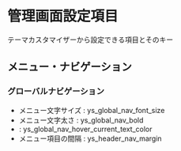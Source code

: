 # 管理画面設定項目

テーマカスタマイザーから設定できる項目とそのキー

## メニュー・ナビゲーション

### グローバルナビゲーション

- メニュー文字サイズ : ys_global_nav_font_size
- メニュー文字太さ : ys_global_nav_bold
- : ys_global_nav_hover_current_text_color
- メニュー項目の間隔 : ys_header_nav_margin
